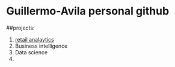 # Guillermo-Avila personal github
##projects:

1. [retail analaytics](https:linkmehere.com)
2. Business intelligence
3. Data science
5. 
